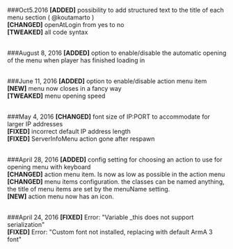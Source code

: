###Oct5.2016
**[ADDED]** possibility to add structured text to the title of each menu section ( @koutamarto ) <br />
**[CHANGED]** openAtLogin from yes to no <br />
**[TWEAKED]** all code syntax <br />
<br />

###August 8, 2016
**[ADDED]** option to enable/disable the automatic opening of the menu when player has finished loading in <br />
<br />

###June 11, 2016
**[ADDED]** option to enable/disable action menu item <br />
**[NEW]** menu now closes in a fancy way <br />
**[TWEAKED]** menu opening speed <br />
<br />

###May 4, 2016
**[CHANGED]** font size of IP:PORT to accommodate for larger IP addresses <br />
**[FIXED]** incorrect default IP address length <br />
**[FIXED]** ServerInfoMenu action gone after respawn <br />
<br />

###April 28, 2016
**[ADDED]** config setting for choosing an action to use for opening menu with keyboard <br />
**[CHANGED]** action menu item. Is now as low as possible in the action menu <br />
**[CHANGED]** menu items configuration. the classes can be named anything, the title of menu items are set by the menuName setting. <br />
**[NEW]** action menu now has an icon. <br />
<br />

###April 24, 2016
**[FIXED]** Error: "Variable _this does not support serialization" <br />
**[FIXED]** Error: "Custom font not installed, replacing with default ArmA 3 font" <br />
<br />
